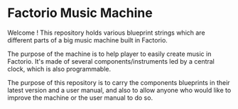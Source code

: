 # Factorio Music Machine
Welcome ! This repository holds various blueprint strings which are different parts of a big music machine built in Factorio.

The purpose of the machine is to help player to easily create music in Factorio. It's made of several components/instruments led by a central clock, which is also programmable.

The purpose of this repository is to carry the components blueprints in their latest version and a user manual, and also to allow anyone who would like to improve the machine or the user manual to do so.

